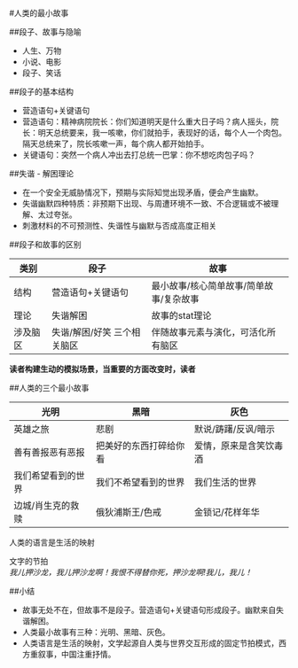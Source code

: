 #人类的最小故事  

##段子、故事与隐喻    
 * 人生、万物  
 * 小说、电影  
 * 段子、笑话  

##段子的基本结构  
 * 营造语句+关键语句
 * 营造语句：精神病院院长：你们知道明天是什么重大日子吗？病人摇头，院长：明天总统要来，我一咳嗽，你们就拍手，表现好的话，每个人一个肉包。隔天总统来了，院长咳嗽一声，每个病人都开始拍手。  
 * 关键语句：突然一个病人冲出去打总统一巴掌：你不想吃肉包子吗？  

##失谐 - 解困理论  
 * 在一个安全无威胁情况下，预期与实际知觉出现矛盾，便会产生幽默。  
 * 失谐幽默四种特质：非预期下出现、与周遭环境不一致、不合逻辑或不被理解、太过夸张。  
 * 刺激材料的不可预测性、失谐性与幽默与否成高度正相关  

##段子和故事的区别  

类别|段子|故事|
---|---|---|
结构|营造语句+关键语句|最小故事/核心简单故事/简单故事/复杂故事|
理论|失谐解困|故事的stat理论|
涉及脑区|失谐/解困/好笑 三个相关脑区|伴随故事元素与演化，可活化所有脑区|

 **读者构建生动的模拟场景，当重要的方面改变时，读者**

##人类的三个最小故事  

光明|黑暗|灰色|
---|---|---|
英雄之旅|悲剧|默说/踌躇/反讽/暗示|
善有善报恶有恶报|把美好的东西打碎给你看|爱情，原来是含笑饮毒酒|
我们希望看到的世界|我们不希望看到的世界|我们生活的世界|
边城/肖生克的救赎|俄狄浦斯王/色戒|金锁记/花样年华|

人类的语言是生活的映射  

文字的节拍  
*我儿押沙龙，我儿押沙龙啊！我恨不得替你死，押沙龙啊!我儿，我儿！*  

##小结  
 * 故事无处不在，但故事不是段子。营造语句+关键语句形成段子。幽默来自失谐解困。
 * 人类最小故事有三种：光明、黑暗、灰色。
 * 人类语言是生活的映射，文学起源自人类与世界交互形成的固定节拍模式，西方重叙事，中国注重抒情。  


